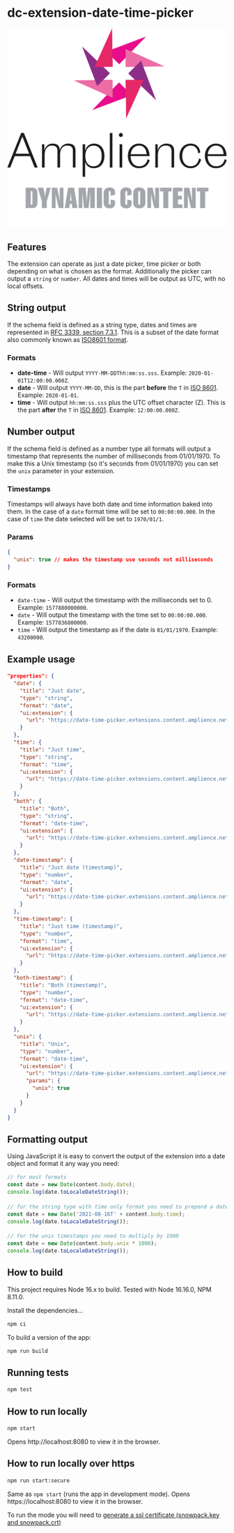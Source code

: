 # dc-extension-date-time-picker

[![Amplience Dynamic Content](media/header.png)](https://amplience.com/dynamic-content)

## Features

The extension can operate as just a date picker, time picker or both depending on what is chosen as the format. Additionally the picker can output a `string` or `number`. All dates and times will be output as UTC, with no local offsets.

## String output

If the schema field is defined as a string type, dates and times are represented in [RFC 3339, section 7.3.1](https://json-schema.org/draft/2020-12/json-schema-validation.html#rfc.section.7.3.1). This is a subset of the date format also commonly known as [ISO8601 format](https://www.iso.org/iso-8601-date-and-time-format.html).

### Formats

- **date-time** - Will output `YYYY-MM-DDThh:mm:ss.sss`. Example: `2020-01-01T12:00:00.000Z`.
- **date** - Will output `YYYY-MM-DD`, this is the part **before** the `T` in [ISO 8601](https://en.wikipedia.org/wiki/ISO_8601). Example: `2020-01-01`.
- **time** - Will output `hh:mm:ss.sss` plus the UTC offset character (Z). This is the part **after** the `T` in [ISO 8601](https://en.wikipedia.org/wiki/ISO_8601). Example: `12:00:00.000Z`.

## Number output

If the schema field is defined as a number type all formats will output a timestamp that represents the number of milliseconds from 01/01/1970. To make this a Unix timestamp (so it's seconds from 01/01/1970) you can set the `unix` parameter in your extension.

### Timestamps

Timestamps will always have both date and time information baked into them. In the case of a `date` format time will be set to `00:00:00.000`. In the case of `time` the date selected will be set to `1970/01/1`.

### Params

```json
{
  "unix": true // makes the timestamp use seconds not milliseconds
}
```

### Formats

- `date-time` - Will output the timestamp with the milliseconds set to 0. Example: `1577880000000`.
- `date` - Will output the timestamp with the time set to `00:00:00.000`. Example: `1577836800000`.
- `time` - Will output the timestamp as if the date is `01/01/1970`. Example: `43200000`.

## Example usage

```json
"properties": {
  "date": {
    "title": "Just date",
    "type": "string",
    "format": "date",
    "ui:extension": {
      "url": "https://date-time-picker.extensions.content.amplience.net"
    }
  },
  "time": {
    "title": "Just time",
    "type": "string",
    "format": "time",
    "ui:extension": {
      "url": "https://date-time-picker.extensions.content.amplience.net"
    }
  },
  "both": {
    "title": "Both",
    "type": "string",
    "format": "date-time",
    "ui:extension": {
      "url": "https://date-time-picker.extensions.content.amplience.net"
    }
  },
  "date-timestamp": {
    "title": "Just date (timestamp)",
    "type": "number",
    "format": "date",
    "ui:extension": {
      "url": "https://date-time-picker.extensions.content.amplience.net"
    }
  },
  "time-timestamp": {
    "title": "Just time (timestamp)",
    "type": "number",
    "format": "time",
    "ui:extension": {
      "url": "https://date-time-picker.extensions.content.amplience.net"
    }
  },
  "both-timestamp": {
    "title": "Both (timestamp)",
    "type": "number",
    "format": "date-time",
    "ui:extension": {
      "url": "https://date-time-picker.extensions.content.amplience.net"
    }
  },
  "unix": {
    "title": "Unix",
    "type": "number",
    "format": "date-time",
    "ui:extension": {
      "url": "https://date-time-picker.extensions.content.amplience.net",
      "params": {
        "unix": true
      }
    }
  }
}
```

## Formatting output

Using JavaScript it is easy to convert the output of the extension into a date object and format it any way you need:

```javascript
// for most formats
const date = new Date(content.body.date);
console.log(date.toLocaleDateString());

// for the string type with time only format you need to prepend a date in YYYY-MM-DD format with a T seperator
const date = new Date('2021-08-16T' + content.body.time);
console.log(date.toLocaleDateString());

// for the unix timestamps you need to multiply by 1000
const date = new Date(content.body.unix * 1000);
console.log(date.toLocaleDateString());
```

## How to build

This project requires Node 16.x to build. Tested with Node 16.16.0, NPM 8.11.0.

Install the dependencies...

```bash
npm ci
```

To build a version of the app:

```bash
npm run build
```

## Running tests

```bash
npm test
```

## How to run locally

```bash
npm start
```

Opens http://localhost:8080 to view it in the browser.

## How to run locally over https

```bash
npm run start:secure
```

Same as `npm start` (runs the app in development mode).
Opens https://localhost:8080 to view it in the browser.

To run the mode you will need to [generate a ssl certificate (snowpack.key and snowpack.crt)](https://www.snowpack.dev/#https%2Fhttp2)
